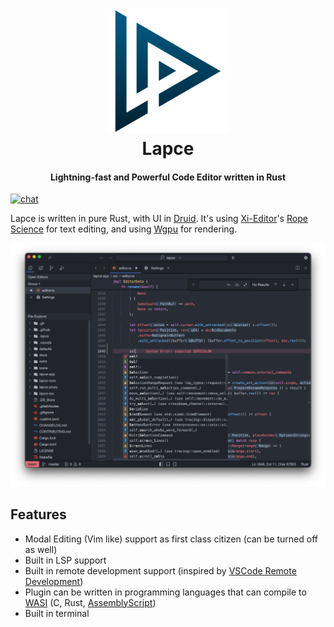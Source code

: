 <h1 align="center">
  <img src="extra/images/logo.png" width=200 height=200/><br>
  Lapce
</h1>

<h4 align="center">Lightning-fast and Powerful Code Editor written in Rust</h4>

[![chat](https://img.shields.io/badge/zulip-join_chat-brightgreen.svg)](https://lapce.zulipchat.com)



Lapce is written in pure Rust, with UI in [Druid](https://github.com/linebender/druid). It's using [Xi-Editor](https://github.com/xi-editor/xi-editor)'s [Rope Science](https://xi-editor.io/docs/rope_science_00.html) for text editing, and using [Wgpu](https://github.com/gfx-rs/wgpu) for rendering. 

![](https://github.com/lapce/lapce/blob/master/extra/images/screenshot.png?raw=true)

<h2>Features</h2>

* Modal Editing (Vim like) support as first class citizen (can be turned off as well)
* Built in LSP support
* Built in remote development support (inspired by [VSCode Remote Development](https://code.visualstudio.com/docs/remote/remote-overview))
* Plugin can be written in programming languages that can compile to [WASI](https://wasi.dev/) (C, Rust, [AssemblyScript](https://www.assemblyscript.org/))
* Built in terminal
